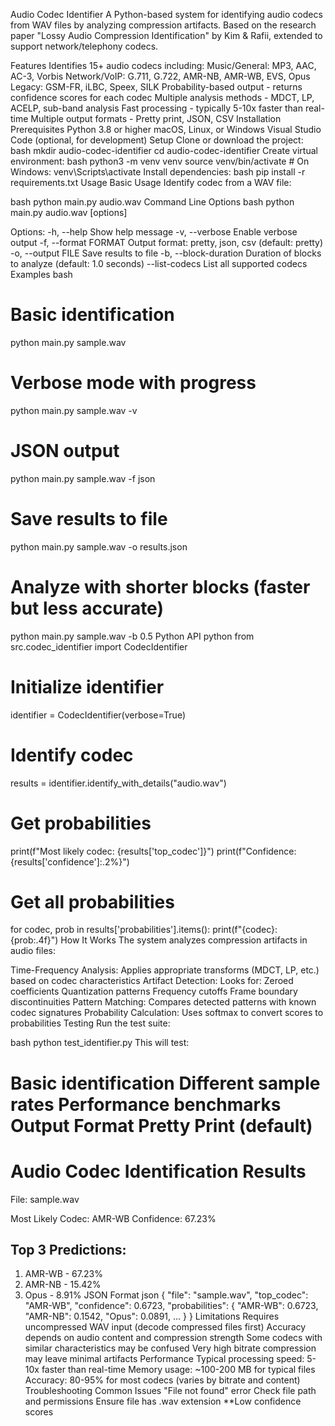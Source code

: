 Audio Codec Identifier
A Python-based system for identifying audio codecs from WAV files by analyzing compression artifacts. Based on the research paper "Lossy Audio Compression Identification" by Kim & Rafii, extended to support network/telephony codecs.

Features
Identifies 15+ audio codecs including:
Music/General: MP3, AAC, AC-3, Vorbis
Network/VoIP: G.711, G.722, AMR-NB, AMR-WB, EVS, Opus
Legacy: GSM-FR, iLBC, Speex, SILK
Probability-based output - returns confidence scores for each codec
Multiple analysis methods - MDCT, LP, ACELP, sub-band analysis
Fast processing - typically 5-10x faster than real-time
Multiple output formats - Pretty print, JSON, CSV
Installation
Prerequisites
Python 3.8 or higher
macOS, Linux, or Windows
Visual Studio Code (optional, for development)
Setup
Clone or download the project:
bash
mkdir audio-codec-identifier
cd audio-codec-identifier
Create virtual environment:
bash
python3 -m venv venv
source venv/bin/activate  # On Windows: venv\Scripts\activate
Install dependencies:
bash
pip install -r requirements.txt
Usage
Basic Usage
Identify codec from a WAV file:

bash
python main.py audio.wav
Command Line Options
bash
python main.py audio.wav [options]

Options:
  -h, --help            Show help message
  -v, --verbose         Enable verbose output
  -f, --format FORMAT   Output format: pretty, json, csv (default: pretty)
  -o, --output FILE     Save results to file
  -b, --block-duration  Duration of blocks to analyze (default: 1.0 seconds)
  --list-codecs         List all supported codecs
Examples
bash
# Basic identification
python main.py sample.wav

# Verbose mode with progress
python main.py sample.wav -v

# JSON output
python main.py sample.wav -f json

# Save results to file
python main.py sample.wav -o results.json

# Analyze with shorter blocks (faster but less accurate)
python main.py sample.wav -b 0.5
Python API
python
from src.codec_identifier import CodecIdentifier

# Initialize identifier
identifier = CodecIdentifier(verbose=True)

# Identify codec
results = identifier.identify_with_details("audio.wav")

# Get probabilities
print(f"Most likely codec: {results['top_codec']}")
print(f"Confidence: {results['confidence']:.2%}")

# Get all probabilities
for codec, prob in results['probabilities'].items():
    print(f"{codec}: {prob:.4f}")
How It Works
The system analyzes compression artifacts in audio files:

Time-Frequency Analysis: Applies appropriate transforms (MDCT, LP, etc.) based on codec characteristics
Artifact Detection: Looks for:
Zeroed coefficients
Quantization patterns
Frequency cutoffs
Frame boundary discontinuities
Pattern Matching: Compares detected patterns with known codec signatures
Probability Calculation: Uses softmax to convert scores to probabilities
Testing
Run the test suite:

bash
python test_identifier.py
This will test:

Basic identification
Different sample rates
Performance benchmarks
Output Format
Pretty Print (default)
============================================================
Audio Codec Identification Results
============================================================
File: sample.wav

Most Likely Codec: AMR-WB
Confidence: 67.23%

Top 3 Predictions:
----------------------------------------
1. AMR-WB       - 67.23%
2. AMR-NB       - 15.42%
3. Opus         - 8.91%
JSON Format
json
{
  "file": "sample.wav",
  "top_codec": "AMR-WB",
  "confidence": 0.6723,
  "probabilities": {
    "AMR-WB": 0.6723,
    "AMR-NB": 0.1542,
    "Opus": 0.0891,
    ...
  }
}
Limitations
Requires uncompressed WAV input (decode compressed files first)
Accuracy depends on audio content and compression strength
Some codecs with similar characteristics may be confused
Very high bitrate compression may leave minimal artifacts
Performance
Typical processing speed: 5-10x faster than real-time
Memory usage: ~100-200 MB for typical files
Accuracy: 80-95% for most codecs (varies by bitrate and content)
Troubleshooting
Common Issues
"File not found" error
Check file path and permissions
Ensure file has .wav extension
**Low confidence scores
